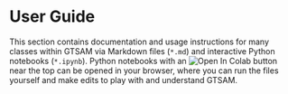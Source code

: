 # User Guide

This section contains documentation and usage instructions for many classes within GTSAM via Markdown files (`*.md`) and interactive Python notebooks (`*.ipynb`). Python notebooks with an <img src="https://colab.research.google.com/assets/colab-badge.svg" alt="Open In Colab"/> button near the top can be opened in your browser, where you can run the files yourself and make edits to play with and understand GTSAM.